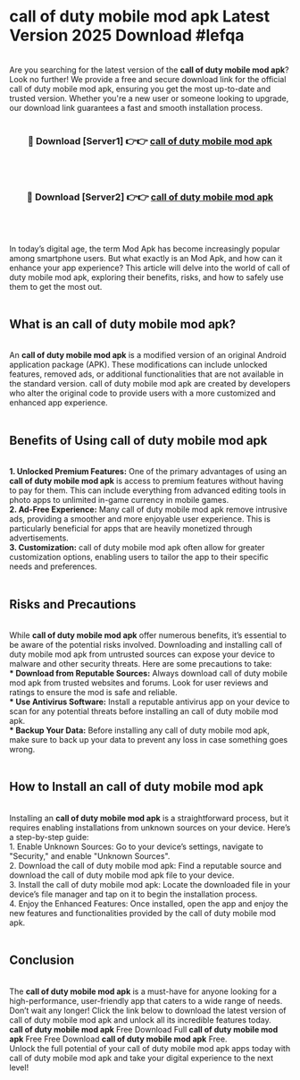 # call of duty mobile mod apk Latest Version 2025 Download #lefqa<br>
<br>
Are you searching for the latest version of the <strong>call of duty mobile mod apk</strong>? Look no further! We provide a free and secure download link for the official call of duty mobile mod apk, ensuring you get the most up-to-date and trusted version. Whether you're a new user or someone looking to upgrade, our download link guarantees a fast and smooth installation process.
<br>
<br>
<div align="center">
<h3>🔴 Download [Server1] 👉👉 <a href="https://modyolo.store/call_of_duty_mobile_mod_apk">call of duty mobile mod apk</a></h3><br>
<br>
<h3>🔴 Download [Server2] 👉👉 <a href="https://modyolo.store/=call_of_duty_mobile_mod_apk">call of duty mobile mod apk</a></h3><br>
</div>
<br>
<br>
In today’s digital age, the term Mod Apk has become increasingly popular among smartphone users. But what exactly is an Mod Apk, and how can it enhance your app experience? This article will delve into the world of call of duty mobile mod apk, exploring their benefits, risks, and how to safely use them to get the most out.
<br>
<br>
<h2>What is an call of duty mobile mod apk?</h2>
<br>
An <strong>call of duty mobile mod apk</strong> is a modified version of an original Android application package (APK). These modifications can include unlocked features, removed ads, or additional functionalities that are not available in the standard version. call of duty mobile mod apk are created by developers who alter the original code to provide users with a more customized and enhanced app experience.
<br>
<br>
<h2>Benefits of Using call of duty mobile mod apk</h2>
<br>
<strong> 1. Unlocked Premium Features:</strong> One of the primary advantages of using an <strong>call of duty mobile mod apk</strong> is access to premium features without having to pay for them. This can include everything from advanced editing tools in photo apps to unlimited in-game currency in mobile games.
<br>
<strong> 2. Ad-Free Experience:</strong> Many call of duty mobile mod apk remove intrusive ads, providing a smoother and more enjoyable user experience. This is particularly beneficial for apps that are heavily monetized through advertisements.
<br>
<strong> 3. Customization:</strong> call of duty mobile mod apk often allow for greater customization options, enabling users to tailor the app to their specific needs and preferences.
<br>
<br>
<h2>Risks and Precautions</h2>
<br>
While <strong>call of duty mobile mod apk</strong> offer numerous benefits, it’s essential to be aware of the potential risks involved. Downloading and installing call of duty mobile mod apk from untrusted sources can expose your device to malware and other security threats. Here are some precautions to take:
<br>
<strong> * Download from Reputable Sources:</strong> Always download call of duty mobile mod apk from trusted websites and forums. Look for user reviews and ratings to ensure the mod is safe and reliable.
<br>
<strong> * Use Antivirus Software:</strong> Install a reputable antivirus app on your device to scan for any potential threats before installing an call of duty mobile mod apk.
<br>
<strong> * Backup Your Data:</strong> Before installing any call of duty mobile mod apk, make sure to back up your data to prevent any loss in case something goes wrong.
<br>
<br>
<h2>How to Install an call of duty mobile mod apk</h2>
<br>
Installing an <strong>call of duty mobile mod apk</strong> is a straightforward process, but it requires enabling installations from unknown sources on your device. Here’s a step-by-step guide:
<br>
 1. Enable Unknown Sources: Go to your device’s settings, navigate to "Security," and enable "Unknown Sources".
<br>
 2. Download the call of duty mobile mod apk: Find a reputable source and download the call of duty mobile mod apk file to your device.
<br>
 3. Install the call of duty mobile mod apk: Locate the downloaded file in your device’s file manager and tap on it to begin the installation process.
<br>
 4. Enjoy the Enhanced Features: Once installed, open the app and enjoy the new features and functionalities provided by the call of duty mobile mod apk.
<br>
<br>
<h2><strong>Conclusion</strong></h2>
<br>
The <strong>call of duty mobile mod apk</strong> is a must-have for anyone looking for a high-performance, user-friendly app that caters to a wide range of needs. Don’t wait any longer! Click the link below to download the latest version of call of duty mobile mod apk and unlock all its incredible features today.
<br>
<strong>call of duty mobile mod apk</strong> Free Download Full <strong>call of duty mobile mod apk</strong> Free Free Download <strong>call of duty mobile mod apk</strong> Free.
<br>
Unlock the full potential of your call of duty mobile mod apk apps today with call of duty mobile mod apk and take your digital experience to the next level!

